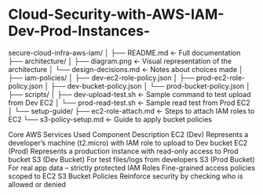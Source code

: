 # Cloud-Security-with-AWS-IAM-Dev-Prod-Instances-

secure-cloud-infra-aws-iam/
│
├── README.md                      ← Full documentation
├── architecture/
│   ├── diagram.png                ← Visual representation of the architecture
│   └── design-decisions.md       ← Notes about choices made
│
├── iam-policies/
│   ├── dev-ec2-role-policy.json
│   ├── prod-ec2-role-policy.json
│   ├── dev-bucket-policy.json
│   └── prod-bucket-policy.json
│
├── scripts/
│   ├── dev-upload-test.sh        ← Sample command to test upload from Dev EC2
│   └── prod-read-test.sh         ← Sample read test from Prod EC2
│
└── setup-guide/
    ├── ec2-role-attach.md        ← Steps to attach IAM roles to EC2
    └── s3-policy-setup.md        ← Guide to apply bucket policies

 
 Core AWS Services Used
Component	Description
EC2 (Dev)	Represents a developer’s machine (t2.micro) with IAM role to upload to Dev bucket
EC2 (Prod)	Represents a production instance with read-only access to Prod bucket
S3 (Dev Bucket)	For test files/logs from developers
S3 (Prod Bucket)	For real app data – strictly protected
IAM Roles	Fine-grained access policies scoped to EC2
S3 Bucket Policies	Reinforce security by checking who is allowed or denied
